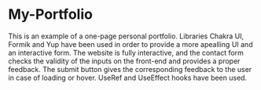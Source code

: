 # My-Portfolio
This is an example of a one-page personal portfolio.
Libraries Chakra UI, Formik and Yup have been used in order to provide a more apealling UI and an interactive form.
The website is fully interactive, and the contact form checks the validity of the inputs on the front-end and provides a proper feedback.
The submit button gives the corresponding feedback to the user in case of loading or hover.
UseRef and UseEffect hooks have been used.
